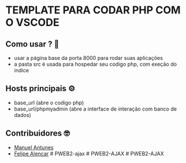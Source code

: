 # TEMPLATE PARA CODAR PHP COM O VSCODE


## Como usar ? 🤔

* usar a página base da porta 8000 para rodar suas aplicações
* a pasta src é usada para hospedar seu codigo php, com exeção do indice

## Hosts principais ⚙
* base_url (abre o codigo php)
* base_url/phpmyadmin (abre a interface de interação com banco de dados)

## Contribuidores 🤓

* [Manuel Antunes](https://github.com/Manuel-Antunes)
* [Felipe Alencar](https://github.com/felipealencar)
#   P W E B 2 - a j a x  
 #   P W E B 2 - A J A X  
 #   P W E B 2 - A J A X  
 